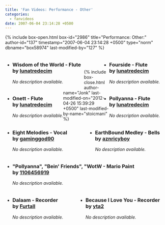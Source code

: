 ```yaml
---
title: 'Fan Videos: Performance - Other'
categories:
  - fanvideos
date: 2007-06-04 23:14:28 +0500
---
```

{% include box-open.html box-id="2986" title="Performance: Other:" author-id="137" timestamp="2007-06-04 23:14:28 +0500" type="norm" dbname="box58974" last-modified-by="127" %}
<ul class="pics">	
<div style="float: left; padding: 0px 10px 0px 0px;"><li>
		<youtube vid="Fd59CVUw9Rs" height="250" width="300" />
		<h3>Wisdom of the World - Flute<br />
by <a href="http://www.youtube.com/user/lunatredecim">lunatredecim</a></h3>
		<p><i>No description available.</i></p>
	</li></div>
<div style="float: right;"><li>
		<youtube vid="zHFSYGmL6dU" height="250" width="300" />
		<h3>Fourside - Flute<br />
by <a href="http://www.youtube.com/user/lunatredecim">lunatredecim</a></h3>
		<p><i>No description available.</i></p>
	</li></div>	
<div style="float: left;"><li>
		<youtube vid="W5tz7imDqEI" height="250" width="300" />
		<h3>Onett - Flute<br />
by <a href="http://www.youtube.com/user/lunatredecim">lunatredecim</a></h3>
		<p><i>No description available.</i></p>
	</li></div>	
<div style="float: right;"><li>
		<youtube vid="i9cD8lDg7TA" height="250" width="300" />
		<h3>Pollyanna - Flute<br />
by <a href="http://www.youtube.com/user/lunatredecim">lunatredecim</a></h3>
		<p><i>No description available.</i></p>
	</li></div>	
<div style="float: left;"><li>
		<youtube vid="gK7G4R0Rt0w" height="250" width="300" />
		<h3>Eight Melodies - Vocal<br />
by <a href="http://www.youtube.com/user/gaminggod90">gaminggod90</a></h3>
		<p><i>No description available.</i></p>
	</li></div>
<div style="float: right;"><li>
		<youtube vid="046jLFOnaqw" height="250" width="300" />
		<h3>EarthBound Medley - Bells<br />
by <a href="http://www.youtube.com/user/aznricyboy">aznricyboy</a></h3>
		<p><i>No description available.</i></p>
	</li></div>
<div style="float: left;"><li>
		<youtube vid="1DVF7oTgzpE" height="250" width="300" />
		<h3>"Pollyanna", "Bein' Friends", "WotW - Mario Paint<br />
by <a href="http://www.youtube.com/user/1106456919">1106456919</a></h3>
		<p><i>No description available.</i></p>
	</li></div>
<div style="float: right;"><li>
		<youtube vid="5n7grYj1eeQ" height="250" width="300" />
		<h3>Because I Love You - Recorder<br />
by <a href="http://www.youtube.com/user/yta2">yta2</a></h3>
		<p><i>No description available.</i></p>
	</li></div>
<div style="float: left;"><li>
		<youtube vid="TgwE43MXHFw" height="250" width="300" />
		<h3>Dalaam - Recorder<br />
by <a href="http://www.youtube.com/user/furtall">Furtall</a></h3>
		<p><i>No description available.</i></p>
	</li></div>
	
	
</ul><span class="left"></span><span class="right"></span>
					<br /><br />

{% include box-close.html author-name="Jonk" last-modified-on="2012-04-26 15:39:29 +0500" last-modified-by-name="stoicmani" %}
